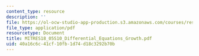 ```yaml
---
content_type: resource
description: ''
file: https://ol-ocw-studio-app-production.s3.amazonaws.com/courses/res-18-005-highlights-of-calculus-spring-2010/40a16c6c41cf10fb1d74d18c3292b70b_MITRES18_05S10_Differential_Equations_Growth.pdf
file_type: application/pdf
resourcetype: Document
title: MITRES18_05S10_Differential_Equations_Growth.pdf
uid: 40a16c6c-41cf-10fb-1d74-d18c3292b70b
---
```

